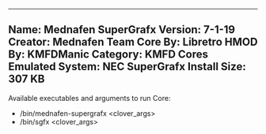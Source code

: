 -----------------------
Name: Mednafen SuperGrafx
Version: 7-1-19
Creator: Mednafen Team
Core By: Libretro
HMOD By: KMFDManic
Category: KMFD Cores
Emulated System: NEC SuperGrafx
Install Size: 307 KB
-----------------------
Available executables and arguments to run Core:
- /bin/mednafen-supergrafx <rom> <clover_args>
- /bin/sgfx <rom> <clover_args>
